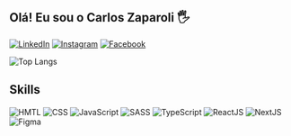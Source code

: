 ## Olá! Eu sou o Carlos Zaparoli 🖐️

[![LinkedIn](https://img.shields.io/badge/LinkedIn-0077B5?style=for-the-badge&logo=linkedin&logoColor=white)](https://www.linkedin.com/in/carlos-jos%C3%A9-zaparoli-gomes/)
[![Instagram](https://img.shields.io/badge/Instagram-E4405F?style=for-the-badge&logo=instagram&logoColor=white)](https://www.instagram.com/carloszaparoli_/)
[![Facebook](https://img.shields.io/badge/Facebook-1877F2?style=for-the-badge&logo=facebook&logoColor=white)](https://www.facebook.com/carlosjose.zaparoligomes/)

![Top Langs](https://github-readme-stats.vercel.app/api/top-langs/?username=carloszaparoli&layout=compact)

## Skills

<div style="display: inline_block">
  <img align="center" alt="HMTL" src="https://img.shields.io/badge/HTML-E85029?&style=for-the-badge&logo=css3&logoColor=white" />
  <img align="center" alt="CSS" src="https://img.shields.io/badge/CSS-30AADB?&style=for-the-badge&logo=css3&logoColor=white" />
  <img align="center" alt="JavaScript" src="https://img.shields.io/badge/JavaScript-F2BF26?style=for-the-badge&logo=javascript&logoColor=black" />
  <img align="center" alt="SASS" src="https://img.shields.io/badge/SASS-hotpink.svg?style=for-the-badge&logo=SASS&logoColor=white" />
  <img align="center" alt="TypeScript" src="https://img.shields.io/badge/TypeScript-007ACC?style=for-the-badge&logo=typescript&logoColor=white" />
  <img align="center" alt="ReactJS" src="https://img.shields.io/badge/react-1B1E24.svg?style=for-the-badge&logo=react&logoColor=%2361DAFB" />
  <img align="center" alt="NextJS" src="https://img.shields.io/badge/Next-black?style=for-the-badge&logo=next.js&logoColor=white" />
  <img align="center" alt="Figma" src="https://img.shields.io/badge/figma-%23F24E1E.svg?style=for-the-badge&logo=figma&logoColor=white" />
</div>

